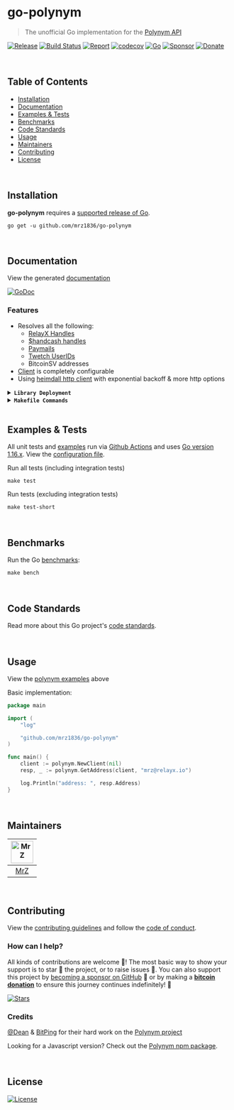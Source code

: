 # go-polynym
> The unofficial Go implementation for the [Polynym API](https://polynym.io/)

[![Release](https://img.shields.io/github/release-pre/mrz1836/go-polynym.svg?logo=github&style=flat&v=1)](https://github.com/mrz1836/go-polynym/releases)
[![Build Status](https://img.shields.io/github/actions/workflow/status/mrz1836/go-polynym/run-tests.yml?branch=master&logo=github&v=2)](https://github.com/mrz1836/go-polynym/actions)
[![Report](https://goreportcard.com/badge/github.com/mrz1836/go-polynym?style=flat&v=2)](https://goreportcard.com/report/github.com/mrz1836/go-polynym)
[![codecov](https://codecov.io/gh/mrz1836/go-polynym/branch/master/graph/badge.svg?v=1)](https://codecov.io/gh/mrz1836/go-polynym)
[![Go](https://img.shields.io/github/go-mod/go-version/mrz1836/go-polynym)](https://golang.org/)
[![Sponsor](https://img.shields.io/badge/sponsor-MrZ-181717.svg?logo=github&style=flat&v=3)](https://github.com/sponsors/mrz1836)
[![Donate](https://img.shields.io/badge/donate-bitcoin-ff9900.svg?logo=bitcoin&style=flat)](https://mrz1818.com/?tab=tips&af=go-polynym)

<br/>

## Table of Contents
- [Installation](#installation)
- [Documentation](#documentation)
- [Examples & Tests](#examples--tests)
- [Benchmarks](#benchmarks)
- [Code Standards](#code-standards)
- [Usage](#usage)
- [Maintainers](#maintainers)
- [Contributing](#contributing)
- [License](#license)

<br/>

## Installation

**go-polynym** requires a [supported release of Go](https://golang.org/doc/devel/release.html#policy).
```shell script
go get -u github.com/mrz1836/go-polynym
```

<br/>

## Documentation
View the generated [documentation](https://pkg.go.dev/github.com/mrz1836/go-polynym)

[![GoDoc](https://godoc.org/github.com/mrz1836/go-polynym?status.svg&style=flat)](https://pkg.go.dev/github.com/mrz1836/go-polynym)

### Features
- Resolves all the following: 
    - [RelayX Handles](https://tpow.app/476be900)
    - [$handcash handles](https://tpow.app/3ededfab)
    - [Paymails](https://tpow.app/036a9362)
    - [Twetch UserIDs](https://tpow.app/482e232d)
    - BitcoinSV addresses
- [Client](client.go) is completely configurable
- Using [heimdall http client](https://github.com/gojek/heimdall) with exponential backoff & more http options

<details>
<summary><strong><code>Library Deployment</code></strong></summary>
<br/>

[goreleaser](https://github.com/goreleaser/goreleaser) for easy binary or library deployment to Github and can be installed via: `brew install goreleaser`.

The [.goreleaser.yml](.goreleaser.yml) file is used to configure [goreleaser](https://github.com/goreleaser/goreleaser).

Use `make release-snap` to create a snapshot version of the release, and finally `make release` to ship to production.
</details>

<details>
<summary><strong><code>Makefile Commands</code></strong></summary>
<br/>

View all `makefile` commands
```shell script
make help
```

List of all current commands:
```text
all                   Runs multiple commands
clean                 Remove previous builds and any test cache data
clean-mods            Remove all the Go mod cache
coverage              Shows the test coverage
diff                  Show the git diff
generate              Runs the go generate command in the base of the repo
godocs                Sync the latest tag with GoDocs
help                  Show this help message
install               Install the application
install-go            Install the application (Using Native Go)
install-releaser      Install the GoReleaser application
lint                  Run the golangci-lint application (install if not found)
release               Full production release (creates release in Github)
release               Runs common.release then runs godocs
release-snap          Test the full release (build binaries)
release-test          Full production test release (everything except deploy)
replace-version       Replaces the version in HTML/JS (pre-deploy)
run-examples          Runs all the examples
tag                   Generate a new tag and push (tag version=0.0.0)
tag-remove            Remove a tag if found (tag-remove version=0.0.0)
tag-update            Update an existing tag to current commit (tag-update version=0.0.0)
test                  Runs lint and ALL tests
test-ci               Runs all tests via CI (exports coverage)
test-ci-no-race       Runs all tests via CI (no race) (exports coverage)
test-ci-short         Runs unit tests via CI (exports coverage)
test-no-lint          Runs just tests
test-short            Runs vet, lint and tests (excludes integration tests)
test-unit             Runs tests and outputs coverage
uninstall             Uninstall the application (and remove files)
update-linter         Update the golangci-lint package (macOS only)
vet                   Run the Go vet application
```
</details>

<br/>

## Examples & Tests
All unit tests and [examples](examples) run via [Github Actions](https://github.com/mrz1836/go-polynym/actions) and
uses [Go version 1.16.x](https://golang.org/doc/go1.16). View the [configuration file](.github/workflows/run-tests.yml).

Run all tests (including integration tests)
```shell script
make test
```

Run tests (excluding integration tests)
```shell script
make test-short
```

<br/>

## Benchmarks
Run the Go [benchmarks](polynym_test.go):
```shell script
make bench
```

<br/>

## Code Standards
Read more about this Go project's [code standards](.github/CODE_STANDARDS.md).

<br/>

## Usage
View the [polynym examples](#examples--tests) above

Basic implementation:
```go
package main

import (
	"log"

	"github.com/mrz1836/go-polynym"
)

func main() {
	client := polynym.NewClient(nil)
	resp, _ := polynym.GetAddress(client, "mrz@relayx.io")

	log.Println("address: ", resp.Address)
}
```

<br/>

## Maintainers
| [<img src="https://github.com/mrz1836.png" height="50" alt="MrZ" />](https://github.com/mrz1836) |
|:------------------------------------------------------------------------------------------------:|
|                                [MrZ](https://github.com/mrz1836)                                 |

<br/>

## Contributing

View the [contributing guidelines](.github/CONTRIBUTING.md) and follow the [code of conduct](.github/CODE_OF_CONDUCT.md).

### How can I help?
All kinds of contributions are welcome :raised_hands:! 
The most basic way to show your support is to star :star2: the project, or to raise issues :speech_balloon:. 
You can also support this project by [becoming a sponsor on GitHub](https://github.com/sponsors/mrz1836) :clap: 
or by making a [**bitcoin donation**](https://mrz1818.com/?tab=tips&af=go-polynym) to ensure this journey continues indefinitely! :rocket:

[![Stars](https://img.shields.io/github/stars/mrz1836/go-polynym?label=Please%20like%20us&style=social)](https://github.com/mrz1836/go-polynym/stargazers)


### Credits

[@Dean](https://github.com/deanmlittle) & [BitPing](https://github.com/uptimesv) for their hard work on the [Polynym project](https://tpow.app/a2bb8168)

Looking for a Javascript version? Check out the [Polynym npm package](https://www.npmjs.com/package/polynym).

<br/>

## License

[![License](https://img.shields.io/github/license/mrz1836/go-polynym.svg?style=flat&v=2)](LICENSE)
